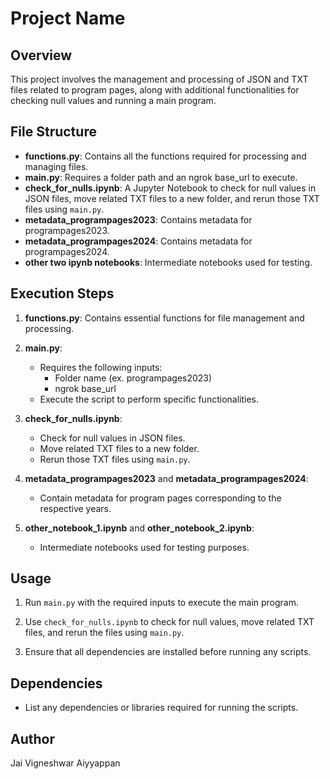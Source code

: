 # Project Name

## Overview

This project involves the management and processing of JSON and TXT files related to program pages, along with additional functionalities for checking null values and running a main program.

## File Structure

- **functions.py**: Contains all the functions required for processing and managing files.
- **main.py**: Requires a folder path and an ngrok base_url to execute.
- **check_for_nulls.ipynb**: A Jupyter Notebook to check for null values in JSON files, move related TXT files to a new folder, and rerun those TXT files using `main.py`.
- **metadata_programpages2023**: Contains metadata for programpages2023.
- **metadata_programpages2024**: Contains metadata for programpages2024.
- **other two ipynb notebooks**: Intermediate notebooks used for testing.


## Execution Steps

1. **functions.py**: Contains essential functions for file management and processing.

2. **main.py**:
   - Requires the following inputs:
     - Folder name (ex. programpages2023)
     - ngrok base_url
   - Execute the script to perform specific functionalities.

3. **check_for_nulls.ipynb**:
   - Check for null values in JSON files.
   - Move related TXT files to a new folder.
   - Rerun those TXT files using `main.py`.

4. **metadata_programpages2023** and **metadata_programpages2024**:
   - Contain metadata for program pages corresponding to the respective years.

5. **other_notebook_1.ipynb** and **other_notebook_2.ipynb**:
   - Intermediate notebooks used for testing purposes.

## Usage

1. Run `main.py` with the required inputs to execute the main program.

2. Use `check_for_nulls.ipynb` to check for null values, move related TXT files, and rerun the files using `main.py`.

3. Ensure that all dependencies are installed before running any scripts.

## Dependencies

- List any dependencies or libraries required for running the scripts.

## Author

Jai Vigneshwar Aiyyappan

